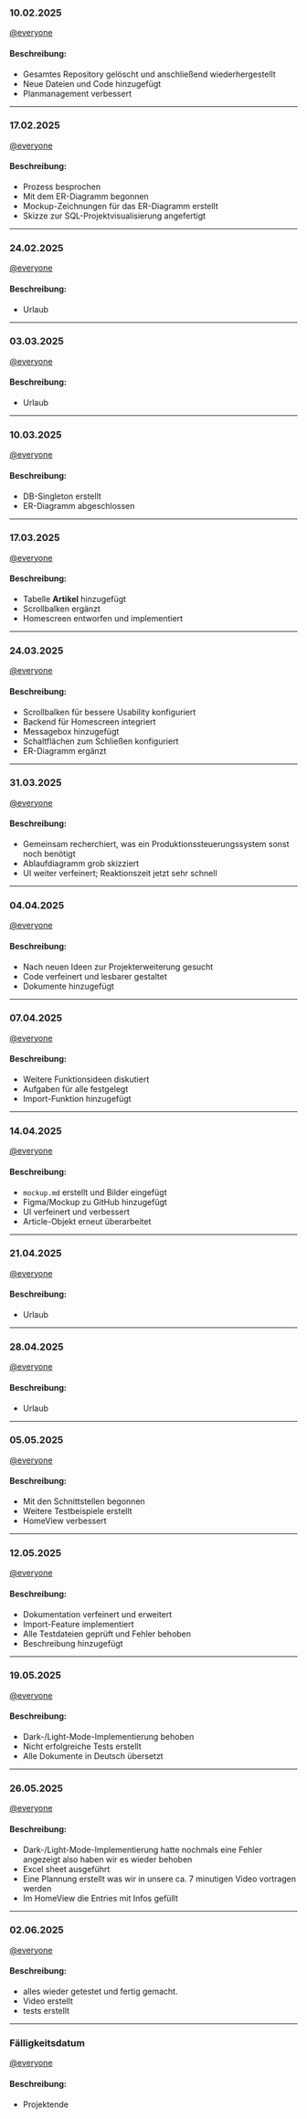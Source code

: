 ### 10.02.2025

[@everyone](https://github.com/kingkushgaming/PSS/blob/main/docs/CONTRIBUTING.md)

#### Beschreibung:

- Gesamtes Repository gelöscht und anschließend wiederhergestellt
- Neue Dateien und Code hinzugefügt
- Planmanagement verbessert

---

### 17.02.2025

[@everyone](https://github.com/kingkushgaming/PSS/blob/main/docs/CONTRIBUTING.md)

#### Beschreibung:

- Prozess besprochen
- Mit dem ER-Diagramm begonnen
- Mockup-Zeichnungen für das ER-Diagramm erstellt
- Skizze zur SQL-Projektvisualisierung angefertigt

---

### 24.02.2025

[@everyone](https://github.com/kingkushgaming/PSS/blob/main/docs/CONTRIBUTING.md)

#### Beschreibung:

- Urlaub

---

### 03.03.2025

[@everyone](https://github.com/kingkushgaming/PSS/blob/main/docs/CONTRIBUTING.md)

#### Beschreibung:

- Urlaub

---

### 10.03.2025

[@everyone](https://github.com/kingkushgaming/PSS/blob/main/docs/CONTRIBUTING.md)

#### Beschreibung:

- DB-Singleton erstellt
- ER-Diagramm abgeschlossen

---

### 17.03.2025

[@everyone](https://github.com/kingkushgaming/PSS/blob/main/docs/CONTRIBUTING.md)

#### Beschreibung:

- Tabelle **Artikel** hinzugefügt
- Scrollbalken ergänzt
- Homescreen entworfen und implementiert

---

### 24.03.2025

[@everyone](https://github.com/kingkushgaming/PSS/blob/main/docs/CONTRIBUTING.md)

#### Beschreibung:

- Scrollbalken für bessere Usability konfiguriert
- Backend für Homescreen integriert
- Messagebox hinzugefügt
- Schaltflächen zum Schließen konfiguriert
- ER-Diagramm ergänzt

---

### 31.03.2025

[@everyone](https://github.com/kingkushgaming/PSS/blob/main/docs/CONTRIBUTING.md)

#### Beschreibung:

- Gemeinsam recherchiert, was ein Produktions­steuerungs­system sonst noch benötigt
- Ablaufdiagramm grob skizziert
- UI weiter verfeinert; Reaktionszeit jetzt sehr schnell

---

### 04.04.2025

[@everyone](https://github.com/kingkushgaming/PSS/blob/main/docs/CONTRIBUTING.md)

#### Beschreibung:

- Nach neuen Ideen zur Projekt­erweiterung gesucht
- Code verfeinert und lesbarer gestaltet
- Dokumente hinzugefügt

---

### 07.04.2025

[@everyone](https://github.com/kingkushgaming/PSS/blob/main/docs/CONTRIBUTING.md)

#### Beschreibung:

- Weitere Funktions­ideen diskutiert
- Aufgaben für alle festgelegt
- Import-Funktion hinzugefügt

---

### 14.04.2025

[@everyone](https://github.com/kingkushgaming/PSS/blob/main/docs/CONTRIBUTING.md)

#### Beschreibung:

- `mockup.md` erstellt und Bilder eingefügt
- Figma/Mockup zu GitHub hinzugefügt
- UI verfeinert und verbessert
- Article-Objekt erneut überarbeitet

---

### 21.04.2025

[@everyone](https://github.com/kingkushgaming/PSS/blob/main/docs/CONTRIBUTING.md)

#### Beschreibung:

- Urlaub

---

### 28.04.2025

[@everyone](https://github.com/kingkushgaming/PSS/blob/main/docs/CONTRIBUTING.md)

#### Beschreibung:

- Urlaub

---

### 05.05.2025

[@everyone](https://github.com/kingkushgaming/PSS/edit/main/docs/CONTRIBUTING.md)

#### Beschreibung:

- Mit den Schnittstellen begonnen
- Weitere Testbeispiele erstellt
- HomeView verbessert

---

### 12.05.2025

[@everyone](https://github.com/kingkushgaming/PSS/edit/main/docs/CONTRIBUTING.md)

#### Beschreibung:

- Dokumentation verfeinert und erweitert
- Import-Feature implementiert
- Alle Testdateien geprüft und Fehler behoben
- Beschreibung hinzugefügt

---

### 19.05.2025

[@everyone](https://github.com/kingkushgaming/PSS/edit/main/docs/CONTRIBUTING.md)

#### Beschreibung:

- Dark-/Light-Mode-Implementierung behoben
- Nicht erfolgreiche Tests erstellt
- Alle Dokumente in Deutsch übersetzt

---

### 26.05.2025

[@everyone](https://github.com/kingkushgaming/PSS/edit/main/docs/CONTRIBUTING.md)

#### Beschreibung:

- Dark-/Light-Mode-Implementierung hatte nochmals eine Fehler angezeigt also haben wir es wieder behoben
- Excel sheet ausgeführt
- Eine Plannung erstellt was wir in unsere ca. 7 minutigen Video vortragen werden
- Im HomeView die Entries mit Infos gefüllt

---

### 02.06.2025

[@everyone](https://github.com/kingkushgaming/PSS/edit/main/docs/CONTRIBUTING.md)

#### Beschreibung:

- alles wieder getestet und fertig gemacht.
- Video erstellt
- tests erstellt

---

### Fälligkeitsdatum

[@everyone](https://github.com/kingkushgaming/PSS/edit/main/docs/CONTRIBUTING.md)

#### Beschreibung:

- Projektende
